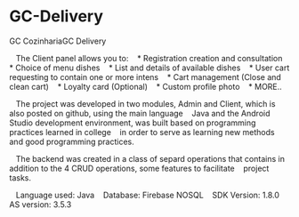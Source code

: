# GC-Delivery

GC CozinhariaGC Delivery

   The Client panel allows you to:
   * Registration creation and consultation
   * Choice of menu dishes
   * List and details of available dishes
   * User cart requesting to contain one or more intens
   * Cart management (Close and clean cart)
   * Loyalty card (Optional)
   * Custom profile photo
   * MORE..

   The project was developed in two modules, Admin and Client, which is also posted on github, using the main language
   Java and the Android Studio development environment, was built based on programming practices learned in college
   in order to serve as learning new methods and good programming practices.

   The backend was created in a class of separd operations that contains in addition to the 4 CRUD operations, some features to facilitate
   project tasks.

   Language used: Java
   Database: Firebase NOSQL
   SDK Version: 1.8.0
   AS version: 3.5.3
